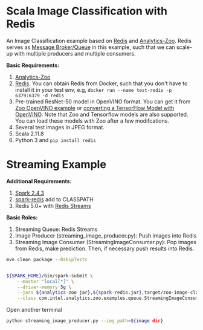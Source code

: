 # Scala Image Classification with Redis
An Image Classification example based on [Redis](https://redis.io/) and [Analytics-Zoo](https://github.com/intel-analytics/analytics-zoo). Redis serves as [Message Broker/Queue](https://en.wikipedia.org/wiki/Message_broker) in this example, such that we can scale-up with multiple producers and multiple consumers.
 
**Basic Requirements:**

1. [Analytics-Zoo](https://github.com/intel-analytics/analytics-zoo)
2. [Redis](https://redis.io/). You can obtain Redis from Docker, such that you don't have to install it in your test env, e.g, `docker run --name test-redis -p 6379:6379 -d redis`
3. Pre-trained ResNet-50 model in OpenVINO format. You can get it from [Zoo OpenVINO example](https://github.com/intel-analytics/analytics-zoo/tree/master/zoo/src/main/scala/com/intel/analytics/zoo/examples/vnni/openvino) or [converting a TensorFlow Model with OpenVINO](https://docs.openvinotoolkit.org/latest/_docs_MO_DG_prepare_model_convert_model_Convert_Model_From_TensorFlow.html). Note that Zoo and Tensorflow models are also supported. You can load these models with Zoo after a few modifcations.
4. Several test images in JPEG format.
5. Scala 2.11.8
6. Python 3 and `pip install redis`

# Streaming Example

**Additional Requirements:**

1. [Spark 2.4.3](https://spark.apache.org/releases/spark-release-2-4-3.html)
2. [spark-redis](https://github.com/RedisLabs/spark-redis) add to CLASSPATH
3. Redis 5.0+ with [Redis Streams](https://redis.io/topics/streams-intro)

**Basic Roles:**

1. Streaming Queue: Redis Streams
2. Image Producer (streaming_image_producer.py): Push images into Redis
3. Streaming Image Consumer (StreamingImageConsumer.py): Pop images from Redis, make prediction. Then, if necessary push results into Redis.

```bash
mvn clean package --DskipTests
```

```bash

${SPARK_HOME}/bin/spark-submit \
    --master "local[*]" \
    --driver-memory 5g \
    --jars ${analytics-zoo jar},${spark-redis.jar},target/zoo-image-classification-redis-0.1.0-SNAPSHOT.jar} \
    --class com.intel.analytics.zoo.examples.queue.StreamingImageConsumer zoo-image-classification-redis-0.1.0-SNAPSHOT.jar --model ${openvino model path, *.xml} --weight ${openvino model path, *.bin}
```

Open another terminal
```bash
python streaming_image_producer.py --img_path=${image dir} 
```
